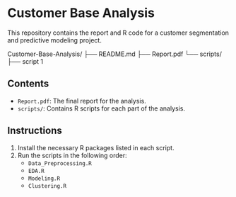 # Customer Base Analysis

This repository contains the report and R code for a customer segmentation and predictive modeling project.

Customer-Base-Analysis/
├── README.md
├── Report.pdf
└── scripts/
    ├── script 1

## Contents
- `Report.pdf`: The final report for the analysis.
- `scripts/`: Contains R scripts for each part of the analysis.

## Instructions
1. Install the necessary R packages listed in each script.
2. Run the scripts in the following order:
   - `Data_Preprocessing.R`
   - `EDA.R`
   - `Modeling.R`
   - `Clustering.R`
